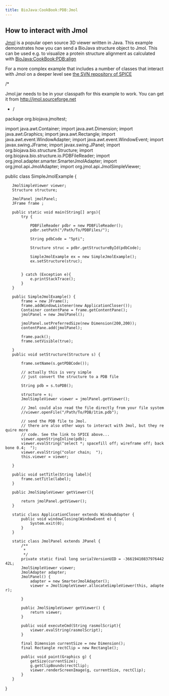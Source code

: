```yaml
---
title: BioJava:CookBook:PDB:Jmol
---
```


How to interact with Jmol
-------------------------

[Jmol](http://jmol.sourceforge.net) is a popular open source 3D viewer
written in Java. This example demonstrates how you can send a BioJava
structure object to Jmol. This can be used e.g. to visualize a protein
structure alignment as calculated with <BioJava:CookBook:PDB:align>

For a more complex example that includes a number of classes that
interact with Jmol on a deeper level see [the SVN repository of
SPICE](http://www.derkholm.net/svn/repos/spice/trunk/src/org/biojava/spice/jmol/)

<java> /\*

Jmol.jar needs to be in your classpath for this example to work. You can
get it from <http://jmol.sourceforge.net>

-   /

package org.biojava.jmoltest;

import java.awt.Container; import java.awt.Dimension; import
java.awt.Graphics; import java.awt.Rectangle; import
java.awt.event.WindowAdapter; import java.awt.event.WindowEvent; import
javax.swing.JFrame; import javax.swing.JPanel; import
org.biojava.bio.structure.Structure; import
org.biojava.bio.structure.io.PDBFileReader; import
org.jmol.adapter.smarter.SmarterJmolAdapter; import
org.jmol.api.JmolAdapter; import org.jmol.api.JmolSimpleViewer;

public class SimpleJmolExample {

`   JmolSimpleViewer viewer;`  
`   Structure structure; `

`   JmolPanel jmolPanel;`  
`   JFrame frame ;`

`   public static void main(String[] args){`  
`       try {`

`           PDBFileReader pdbr = new PDBFileReader();          `  
`           pdbr.setPath("/Path/To/PDBFiles/");`

`           String pdbCode = "5pti";`

`           Structure struc = pdbr.getStructureById(pdbCode);`

`           SimpleJmolExample ex = new SimpleJmolExample();`  
`           ex.setStructure(struc);`  
`          `  
`           `  
`       } catch (Exception e){`  
`           e.printStackTrace();`  
`       }`  
`   }`

`   public SimpleJmolExample() {`  
`       frame = new JFrame();`  
`       frame.addWindowListener(new ApplicationCloser());`  
`       Container contentPane = frame.getContentPane();`  
`       jmolPanel = new JmolPanel();`  
`  `  
`       jmolPanel.setPreferredSize(new Dimension(200,200));`  
`       contentPane.add(jmolPanel);`

`       frame.pack();`  
`       frame.setVisible(true); `

`   }`  
`   public void setStructure(Structure s) {`  
`       `  
`       frame.setName(s.getPDBCode());`

`       // actually this is very simple`  
`       // just convert the structure to a PDB file`  
` `  
`       String pdb = s.toPDB();`  
`      `  
`       structure = s;`  
`       JmolSimpleViewer viewer = jmolPanel.getViewer();`

`       // Jmol could also read the file directly from your file system`  
`       //viewer.openFile("/Path/To/PDB/1tim.pdb");`  
` `  
`       // send the PDB file to Jmol.`  
`       // there are also other ways to interact with Jmol, but they require more`  
`       // code. See the link to SPICE above...`  
`       viewer.openStringInline(pdb);`  
`       viewer.evalString("select *; spacefill off; wireframe off; backbone 0.4;  ");`  
`       viewer.evalString("color chain;  ");`  
`       this.viewer = viewer;`

`   }`

`   public void setTitle(String label){`  
`       frame.setTitle(label);`  
`   }`

`   public JmolSimpleViewer getViewer(){`

`       return jmolPanel.getViewer();`  
`   }`

`   static class ApplicationCloser extends WindowAdapter {`  
`       public void windowClosing(WindowEvent e) {`  
`           System.exit(0);`  
`       }`  
`   }`

`   static class JmolPanel extends JPanel {`  
`       /**`  
`        * `  
`        */`  
`       private static final long serialVersionUID = -3661941083797644242L;`  
`       JmolSimpleViewer viewer;`  
`       JmolAdapter adapter;`  
`       JmolPanel() {`  
`           adapter = new SmarterJmolAdapter();`  
`           viewer = JmolSimpleViewer.allocateSimpleViewer(this, adapter);`  
`           `  
`       }`

`       public JmolSimpleViewer getViewer() {`  
`           return viewer;`  
`       }`

`       public void executeCmd(String rasmolScript){`  
`           viewer.evalString(rasmolScript);`  
`       }`

`       final Dimension currentSize = new Dimension();`  
`       final Rectangle rectClip = new Rectangle();`

`       public void paint(Graphics g) {`  
`           getSize(currentSize);`  
`           g.getClipBounds(rectClip);`  
`           viewer.renderScreenImage(g, currentSize, rectClip);`  
`       }`  
`   }`

}

</java>
